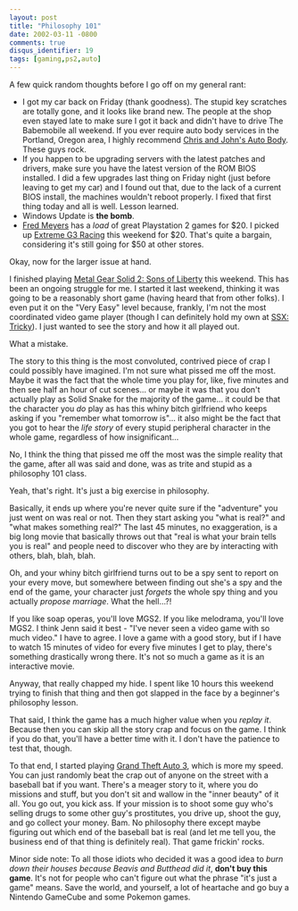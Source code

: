 ```yaml
---
layout: post
title: "Philosophy 101"
date: 2002-03-11 -0800
comments: true
disqus_identifier: 19
tags: [gaming,ps2,auto]
---
```

A few quick random thoughts before I go off on my general rant:

-   I got my car back on Friday (thank goodness). The stupid key
    scratches are totally gone, and it looks like brand new. The people
    at the shop even stayed late to make sure I got it back and didn't
    have to drive The Babemobile all weekend. If you ever require auto
    body services in the Portland, Oregon area, I highly recommend
    [Chris and John's Auto Body](http://www.chrisandjohnsautobody.com/).
    These guys rock.
-   If you happen to be upgrading servers with the latest patches and
    drivers, make sure you have the latest version of the ROM BIOS
    installed. I did a few upgrades last thing on Friday night (just
    before leaving to get my car) and I found out that, due to the lack
    of a current BIOS install, the machines wouldn't reboot properly. I
    fixed that first thing today and all is well. Lesson learned.
-   Windows Update is **the bomb**.
-   [Fred Meyers](http://www.fredmeyers.com) has a *load* of great
    Playstation 2 games for \$20. I picked up [Extreme G3
    Racing](http://gamespot.com/gamespot/filters/products/0,11114,471204,00.html)
    this weekend for \$20. That's quite a bargain, considering it's
    still going for \$50 at other stores.

Okay, now for the larger issue at hand.
 
 I finished playing [Metal Gear Solid 2: Sons of
Liberty](http://gamespot.com/gamespot/filters/products/0,11114,913941,00.html)
this weekend. This has been an ongoing struggle for me. I started it
last weekend, thinking it was going to be a reasonably short game
(having heard that from other folks). I even put it on the "Very Easy"
level because, frankly, I'm not the most coordinated video game player
(though I can definitely hold my own at [SSX:
Tricky](http://ssxtricky.ea.com)). I just wanted to see the story and
how it all played out.
 
 What a mistake.
 
 The story to this thing is the most convoluted, contrived piece of crap
I could possibly have imagined. I'm not sure what pissed me off the
most. Maybe it was the fact that the whole time you play for, like, five
minutes and then see half an hour of cut scenes... or maybe it was that
you don't actually play as Solid Snake for the majority of the game...
it could be that the character you *do* play as has this whiny bitch
girlfriend who keeps asking if you "remember what tomorrow is"... it
also might be the fact that you got to hear the *life story* of every
stupid peripheral character in the whole game, regardless of how
insignificant...
 
 No, I think the thing that pissed me off the most was the simple
reality that the game, after all was said and done, was as trite and
stupid as a philosophy 101 class.
 
 Yeah, that's right. It's just a big exercise in philosophy.
 
 Basically, it ends up where you're never quite sure if the "adventure"
you just went on was real or not. Then they start asking you "what is
real?" and "what makes something real?" The last 45 minutes, no
exaggeration, is a big long movie that basically throws out that "real
is what your brain tells you is real" and people need to discover who
they are by interacting with others, blah, blah, blah.
 
 Oh, and your whiny bitch girlfriend turns out to be a spy sent to
report on your every move, but somewhere between finding out she's a spy
and the end of the game, your character just *forgets* the whole spy
thing and you actually *propose marriage*. What the hell...?!
 
 If you like soap operas, you'll love MGS2. If you like melodrama,
you'll love MGS2. I think Jenn said it best - "I've never seen a video
game with so much video." I have to agree. I love a game with a good
story, but if I have to watch 15 minutes of video for every five minutes
I get to play, there's something drastically wrong there. It's not so
much a game as it is an interactive movie.
 
 Anyway, that really chapped my hide. I spent like 10 hours this weekend
trying to finish that thing and then got slapped in the face by a
beginner's philosophy lesson.
 
 That said, I think the game has a much higher value when you *replay
it*. Because then you can skip all the story crap and focus on the game.
I think if you do that, you'll have a better time with it. I don't have
the patience to test that, though.
 
 To that end, I started playing [Grand Theft Auto
3](http://www.rockstargames.com/grandtheftauto3/), which is more my
speed. You can just randomly beat the crap out of anyone on the street
with a baseball bat if you want. There's a meager story to it, where you
do missions and stuff, but you don't sit and wallow in the "inner
beauty" of it all. You go out, you kick ass. If your mission is to shoot
some guy who's selling drugs to some other guy's prostitutes, you drive
up, shoot the guy, and go collect your money. Bam. No philosophy there
except maybe figuring out which end of the baseball bat is real (and let
me tell you, the business end of that thing is definitely real). That
game frickin' rocks.
 
 Minor side note: To all those idiots who decided it was a good idea to
*burn down their houses because Beavis and Butthead did it*, **don't buy
this game**. It's not for people who can't figure out what the phrase
"it's just a game" means. Save the world, and yourself, a lot of
heartache and go buy a Nintendo GameCube and some Pokemon games.
